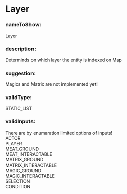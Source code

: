 

# Layer



    


### nameToShow:
    
Layer    


### description:
    
Determinds on which layer the entity is indexed on Map    


### suggestion:
    
Magics and Matrix are not implemented yet!    


### validType:
    
STATIC_LIST    


### validInputs:
    
There are by enumaration limited options of inputs!  
ACTOR  
PLAYER  
MEAT_GROUND  
MEAT_INTERACTABLE  
MATRIX_GROUND  
MATRIX_INTERACTABLE  
MAGIC_GROUND  
MAGIC_INTERACTABLE  
SELECTION  
CONDITION  

